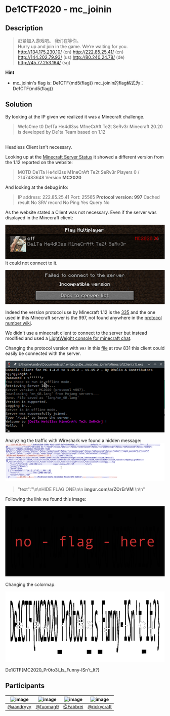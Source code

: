 # De1CTF2020 - mc_joinin

## Description
>赶紧加入游戏吧。
我们在等你。<br>
Hurry up and join in the game.
We’re waiting for you.<br>
http://134.175.230.10/ (cn)
http://222.85.25.41/ (cn)
http://144.202.79.93/ (us)
http://80.240.24.78/ (de)
http://45.77.253.164/ (sg)

**Hint**
* mc_joinin's flag is: De1CTF{md5(flag)} mc_joinin的flag格式为：De1CTF{md5(flag)}

## Solution

By looking at the IP given we realized it was a Minecraft challenge.

>We1c0me t0 De1Ta He4dl3ss M1neCrAft Te2t SeRv3r
Minecraft 20.20 is developed by De1ta Team based on 1.12
<br>
Headless
Client isn't necessary.

Looking up at the [Minecraft Server Status](https://mcsrvstat.us/server/222.85.25.41) it showed a different version from the 1.12 reported on the website:

>MOTD	De1Ta He4dl3ss M1neCrAft Te2t SeRv3r
Players	0 / 2147483648
Version	**MC2020**

And looking at the debug info:
>IP address:        222.85.25.41
Port:               25565
**Protocol version:   997**
Cached result       No
SRV record          No
Ping                Yes
Query               No

As the website stated a Client was not necessary. Even if the server was displayed in the Minecraft client:

![image](img/minecraft_client_1.png)
It could not connect to it.

![image](img/minecraft_client_2.png)
<br>

Indeed the version protocol use by Minecraft 1.12 is the [335](https://wiki.vg/index.php?title=Protocol&oldid=13223) and the one used in this Minecraft server is the 997, not found anywhere in the [protocol number wiki](https://wiki.vg/Protocol_version_numbers).

We didn't use a minecraft client to connect to the server but instead modified and used a [LightWeight console for minecraft chat](https://github.com/ORelio/Minecraft-Console-Client).

Changing the protocol version with ```997``` in this [file](https://github.com/ORelio/Minecraft-Console-Client/blob/master/MinecraftClient/Protocol/Handlers/Protocol18.cs) at row 831 this client could easily be connected with the server.

![image](img/client.png)

Analyzing the traffic with Wireshark we found a hidden message:
![image](img/wireshark.png)

>"text":"\n\nHIDE FLAG ONE\n\n  **imgur.com/a/ZOrErVM**  \n\n"

Following the link we found this image:

![image](img/noflag.png)

Changing the colormap:

![image](img/flagcolormap.png)

De1CTF{MC2020_Pr0to3l_Is_Funny-ISn't_It?}




## Participants
| ![image](https://github.com/andrea-mengascini.png?size=200) | ![image](https://github.com/fuomag9.png?size=200) | ![image](https://github.com/Fabbrei.png?size=200) | ![image](https://github.com/rickycraft.png?size=200)
| ------------- | ------------- | ------------- | ------------- |
| [@aandryyy](https://github.com/andrea-mengascini) | [@fuomag9](https://github.com/fuomag9)  | [@Fabbrei](https://github.com/Fabbrei) | [@rickycraft](https://github.com/rickycraft)


